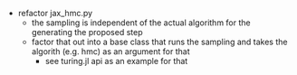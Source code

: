- refactor jax_hmc.py 
  - the sampling is independent of the actual algorithm for the generating the proposed step
  - factor that out into a base class that runs the sampling and takes the algorith (e.g. hmc) as an argument for that
    - see turing.jl api as an example for that